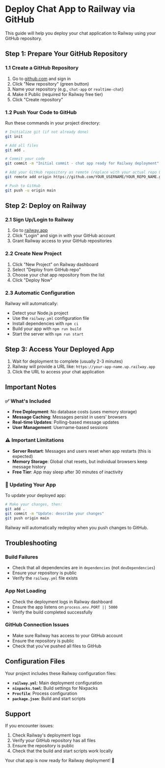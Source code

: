 # Deploy Chat App to Railway via GitHub

This guide will help you deploy your chat application to Railway using your GitHub repository.

## Step 1: Prepare Your GitHub Repository

### 1.1 Create a GitHub Repository

1. Go to [github.com](https://github.com) and sign in
2. Click "New repository" (green button)
3. Name your repository (e.g., `chat-app` or `realtime-chat`)
4. Make it Public (required for Railway free tier)
5. Click "Create repository"

### 1.2 Push Your Code to GitHub

Run these commands in your project directory:

```bash
# Initialize git (if not already done)
git init

# Add all files
git add .

# Commit your code
git commit -m "Initial commit - chat app ready for Railway deployment"

# Add your GitHub repository as remote (replace with your actual repo URL)
git remote add origin https://github.com/YOUR_USERNAME/YOUR_REPO_NAME.git

# Push to GitHub
git push -u origin main
```

## Step 2: Deploy on Railway

### 2.1 Sign Up/Login to Railway

1. Go to [railway.app](https://railway.app)
2. Click "Login" and sign in with your GitHub account
3. Grant Railway access to your GitHub repositories

### 2.2 Create New Project

1. Click "New Project" on Railway dashboard
2. Select "Deploy from GitHub repo"
3. Choose your chat app repository from the list
4. Click "Deploy Now"

### 2.3 Automatic Configuration

Railway will automatically:
- Detect your Node.js project
- Use the `railway.yml` configuration file
- Install dependencies with `npm ci`
- Build your app with `npm run build`
- Start the server with `npm run start`

## Step 3: Access Your Deployed App

1. Wait for deployment to complete (usually 2-3 minutes)
2. Railway will provide a URL like: `https://your-app-name.up.railway.app`
3. Click the URL to access your chat application

## Important Notes

### ✅ What's Included
- **Free Deployment**: No database costs (uses memory storage)
- **Message Caching**: Messages persist in users' browsers
- **Real-time Updates**: Polling-based message updates
- **User Management**: Username-based sessions

### ⚠️ Important Limitations
- **Server Restart**: Messages and users reset when app restarts (this is expected)
- **Memory Storage**: Global chat resets, but individual browsers keep message history
- **Free Tier**: App may sleep after 30 minutes of inactivity

### 🔄 Updating Your App

To update your deployed app:

```bash
# Make your changes, then:
git add .
git commit -m "Update: describe your changes"
git push origin main
```

Railway will automatically redeploy when you push changes to GitHub.

## Troubleshooting

### Build Failures
- Check that all dependencies are in `dependencies` (not `devDependencies`)
- Ensure your repository is public
- Verify the `railway.yml` file exists

### App Not Loading
- Check the deployment logs in Railway dashboard
- Ensure the app listens on `process.env.PORT || 5000`
- Verify the build completed successfully

### GitHub Connection Issues
- Make sure Railway has access to your GitHub account
- Ensure the repository is public
- Check that you've pushed all files to GitHub

## Configuration Files

Your project includes these Railway configuration files:

- **`railway.yml`**: Main deployment configuration
- **`nixpacks.toml`**: Build settings for Nixpacks
- **`Procfile`**: Process configuration
- **`package.json`**: Build and start scripts

## Support

If you encounter issues:
1. Check Railway's deployment logs
2. Verify your GitHub repository has all files
3. Ensure the repository is public
4. Check that the build and start scripts work locally

Your chat app is now ready for Railway deployment! 🚀